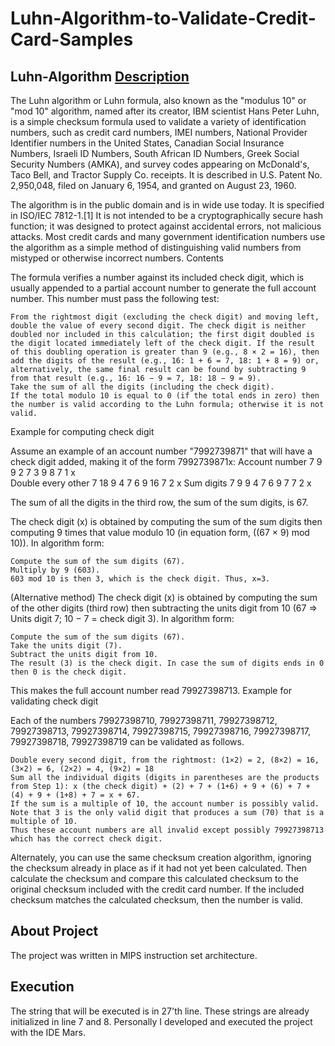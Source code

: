 # Luhn-Algorithm-to-Validate-Credit-Card-Samples

## Luhn-Algorithm [Description](https://en.wikipedia.org/wiki/Luhn_algorithm)

The Luhn algorithm or Luhn formula, also known as the "modulus 10" or "mod 10" algorithm, named after its creator, IBM scientist Hans Peter Luhn, is a simple checksum formula used to validate a variety of identification numbers, such as credit card numbers, IMEI numbers, National Provider Identifier numbers in the United States, Canadian Social Insurance Numbers, Israeli ID Numbers, South African ID Numbers, Greek Social Security Numbers (ΑΜΚΑ), and survey codes appearing on McDonald's, Taco Bell, and Tractor Supply Co. receipts. It is described in U.S. Patent No. 2,950,048, filed on January 6, 1954, and granted on August 23, 1960.

The algorithm is in the public domain and is in wide use today. It is specified in ISO/IEC 7812-1.[1] It is not intended to be a cryptographically secure hash function; it was designed to protect against accidental errors, not malicious attacks. Most credit cards and many government identification numbers use the algorithm as a simple method of distinguishing valid numbers from mistyped or otherwise incorrect numbers.
Contents

The formula verifies a number against its included check digit, which is usually appended to a partial account number to generate the full account number. This number must pass the following test:

    From the rightmost digit (excluding the check digit) and moving left, double the value of every second digit. The check digit is neither doubled nor included in this calculation; the first digit doubled is the digit located immediately left of the check digit. If the result of this doubling operation is greater than 9 (e.g., 8 × 2 = 16), then add the digits of the result (e.g., 16: 1 + 6 = 7, 18: 1 + 8 = 9) or, alternatively, the same final result can be found by subtracting 9 from that result (e.g., 16: 16 − 9 = 7, 18: 18 − 9 = 9).
    Take the sum of all the digits (including the check digit).
    If the total modulo 10 is equal to 0 (if the total ends in zero) then the number is valid according to the Luhn formula; otherwise it is not valid.

Example for computing check digit

Assume an example of an account number "7992739871" that will have a check digit added, making it of the form 7992739871x:
Account number 	7 	9 	9 	2 	7 	3 	9 	8 	7 	1 	x 	
Double every other 	7 	18 	9 	4 	7 	6 	9 	16 	7 	2 	x
Sum digits 	7 	9 	9 	4 	7 	6 	9 	7 	7 	2 	x

The sum of all the digits in the third row, the sum of the sum digits, is 67.

The check digit (x) is obtained by computing the sum of the sum digits then computing 9 times that value modulo 10 (in equation form, ((67 × 9) mod 10)). In algorithm form:

    Compute the sum of the sum digits (67).
    Multiply by 9 (603).
    603 mod 10 is then 3, which is the check digit. Thus, x=3.

(Alternative method) The check digit (x) is obtained by computing the sum of the other digits (third row) then subtracting the units digit from 10 (67 => Units digit 7; 10 − 7 = check digit 3). In algorithm form:

    Compute the sum of the sum digits (67).
    Take the units digit (7).
    Subtract the units digit from 10.
    The result (3) is the check digit. In case the sum of digits ends in 0 then 0 is the check digit.

This makes the full account number read 79927398713.
Example for validating check digit

Each of the numbers 79927398710, 79927398711, 79927398712, 79927398713, 79927398714, 79927398715, 79927398716, 79927398717, 79927398718, 79927398719 can be validated as follows.

    Double every second digit, from the rightmost: (1×2) = 2, (8×2) = 16, (3×2) = 6, (2×2) = 4, (9×2) = 18
    Sum all the individual digits (digits in parentheses are the products from Step 1): x (the check digit) + (2) + 7 + (1+6) + 9 + (6) + 7 + (4) + 9 + (1+8) + 7 = x + 67.
    If the sum is a multiple of 10, the account number is possibly valid. Note that 3 is the only valid digit that produces a sum (70) that is a multiple of 10.
    Thus these account numbers are all invalid except possibly 79927398713 which has the correct check digit.

Alternately, you can use the same checksum creation algorithm, ignoring the checksum already in place as if it had not yet been calculated. Then calculate the checksum and compare this calculated checksum to the original checksum included with the credit card number. If the included checksum matches the calculated checksum, then the number is valid. 

## About Project

The project was written in MIPS instruction set architecture.

## Execution

The string that will be executed is in 27'th line. These strings are already initialized in line 7 and 8. Personally I developed and executed the project with the IDE Mars.

